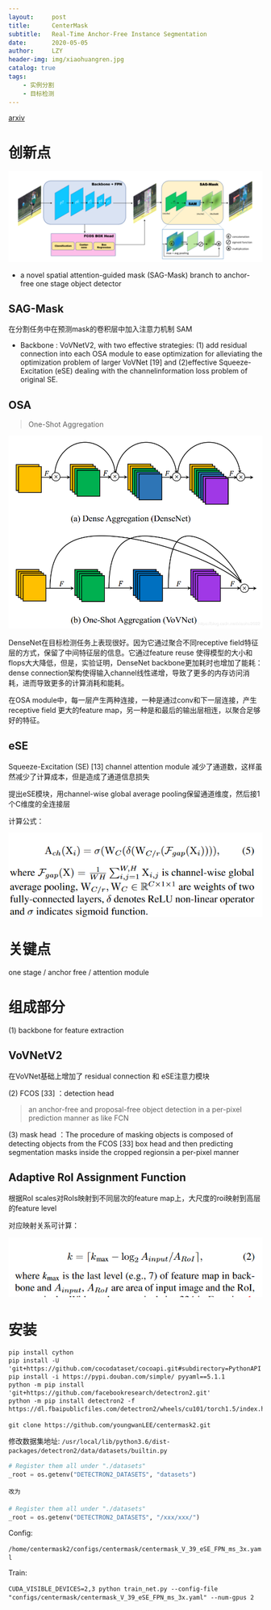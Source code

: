 ```yaml
---
layout:     post
title:      CenterMask
subtitle:   Real-Time Anchor-Free Instance Segmentation
date:       2020-05-05
author:     LZY
header-img: img/xiaohuangren.jpg
catalog: true
tags:
    - 实例分割
    - 目标检测
---
```


[arxiv](https://arxiv.org/abs/1911.06667)

# 创新点

![](/img/202006032.png)

- a novel spatial attention-guided mask (SAG-Mask) branch to anchor-free one stage object detector

## SAG-Mask

在分割任务中在预测mask的卷积层中加入注意力机制 SAM

- Backbone : VoVNetV2,  with two effective strategies: (1) add residual connection into each OSA module to ease optimization for alleviating the optimization problem of larger VoVNet [19] and (2)effective Squeeze-Excitation (eSE) dealing with the channelinformation  loss  problem  of  original  SE.

## OSA

> One-Shot Aggregation

![](/img/20200404220720207.png)

DenseNet在目标检测任务上表现很好。因为它通过聚合不同receptive field特征层的方式，保留了中间特征层的信息。它通过feature reuse 使得模型的大小和flops大大降低，但是，实验证明，DenseNet backbone更加耗时也增加了能耗：dense connection架构使得输入channel线性递增，导致了更多的内存访问消耗，进而导致更多的计算消耗和能耗。

在OSA module中，每一层产生两种连接，一种是通过conv和下一层连接，产生receptive field 更大的feature map，另一种是和最后的输出层相连，以聚合足够好的特征。

## eSE

Squeeze-Excitation  (SE)  [13]  channel  attention module 减少了通道数，这样虽然减少了计算成本，但是造成了通道信息损失

提出eSE模块，用channel-wise global average pooling保留通道维度，然后接1个C维度的全连接层

计算公式：

![](/img/202005.png)

# 关键点

one stage / anchor free / attention module 

# 组成部分

(1) backbone for feature extraction

## VoVNetV2

在VoVNet基础上增加了 residual  connection 和 eSE注意力模块

(2) FCOS  [33] ：detection  head

> an anchor-free and proposal-free object detection in a per-pixel prediction manner as like FCN

(3) mask head ：The  procedure  of masking  objects  is  composed  of detecting objects from the FCOS [33] box head and then predicting segmentation masks inside the cropped regionsin a per-pixel manner

## Adaptive RoI Assignment Function

根据RoI scales对RoIs映射到不同层次的feature map上，大尺度的roi映射到高层的feature level

对应映射关系可计算：

![](/img/202006031.png)

# 安装


```
pip install cython
pip install -U 'git+https://github.com/cocodataset/cocoapi.git#subdirectory=PythonAPI'
pip install -i https://pypi.douban.com/simple/ pyyaml==5.1.1
python -m pip install 'git+https://github.com/facebookresearch/detectron2.git'
python -m pip install detectron2 -f https://dl.fbaipublicfiles.com/detectron2/wheels/cu101/torch1.5/index.html

git clone https://github.com/youngwanLEE/centermask2.git

```

修改数据集地址: `/usr/local/lib/python3.6/dist-packages/detectron2/data/datasets/builtin.py`

```python
# Register them all under "./datasets"
_root = os.getenv("DETECTRON2_DATASETS", "datasets")

改为

# Register them all under "./datasets"
_root = os.getenv("DETECTRON2_DATASETS", "/xxx/xxx/")
```

Config:

`/home/centermask2/configs/centermask/centermask_V_39_eSE_FPN_ms_3x.yaml`


Train:

`CUDA_VISIBLE_DEVICES=2,3 python train_net.py --config-file "configs/centermask/centermask_V_39_eSE_FPN_ms_3x.yaml" --num-gpus 2`